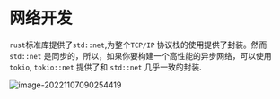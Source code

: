 # 网络开发

`rust`标准库提供了`std::net`,为整个`TCP/IP` 协议栈的使用提供了封装。然而 `std::net` 是同步的，所以，如果你要构建一个高性能的异步网络，可以使用 `tokio`, `tokio::net` 提供了和 `std::net` 几乎一致的封装.

![image-20221107090254419](http://imgur.thinkgos.cn/imgur/202211070902552.png)

